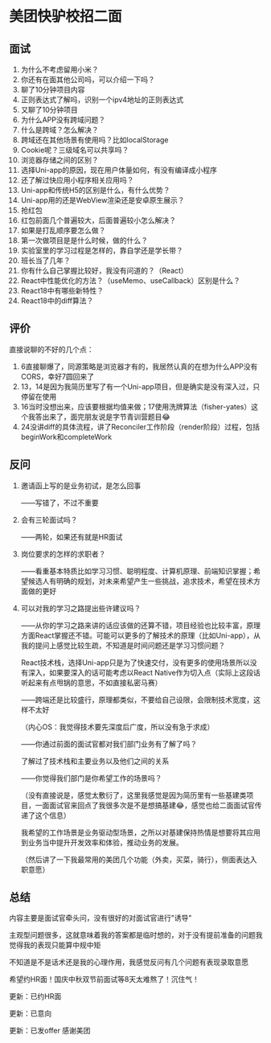 # 美团快驴校招二面

## 面试

1. 为什么不考虑留用小米？
2. 你还有在面其他公司吗，可以介绍一下吗？
3. 聊了10分钟项目内容
4. 正则表达式了解吗，识别一个ipv4地址的正则表达式
5. 又聊了10分钟项目
6. 为什么APP没有跨域问题？
7. 什么是跨域？怎么解决？
8. 跨域还在其他场景有使用吗？比如localStorage
9. Cookie呢？三级域名可以共享吗？
10. 浏览器存储之间的区别？
11. 选择Uni-app的原因，现在用户体量如何，有没有编译成小程序
12. 还了解过快应用小程序相关应用吗？
13. Uni-app和传统H5的区别是什么，有什么优势？
14. Uni-app用的还是WebView渲染还是安卓原生展示？
15. 抢红包
16. 红包前面几个普遍较大，后面普遍较小怎么解决？
17. 如果是打乱顺序要怎么做？
18. 第一次做项目是是什么时候，做的什么？
19. 实验室里的学习过程是怎样的，靠自学还是学长带？
20. 班长当了几年？
21. 你有什么自己掌握比较好，我没有问道的？（React）
22. React中性能优化的方法？（useMemo、useCallback）区别是什么？
23. React18中有哪些新特性？
24. React18中的diff算法？

## 评价

直接说聊的不好的几个点：

1. 6直接聊爆了，同源策略是浏览器才有的，我居然认真的在想为什么APP没有CORS，幸好7圆回来了
2. 13，14是因为我简历里写了有一个Uni-app项目，但是确实是没有深入过，只停留在使用
3. 16当时没想出来，应该要根据均值来做；17使用洗牌算法（fisher-yates）这个我答出来了，面完朋友说是字节青训营题目😂
4. 24没讲diff的具体流程，讲了Reconciler工作阶段（render阶段）过程，包括beginWork和completeWork

## 反问

1. 邀请函上写的是业务初试，是怎么回事

   ——写错了，不过不重要

2. 会有三轮面试吗？

   ——两轮，如果还有就是HR面试

3. 岗位要求的怎样的求职者？

   ——看重基本特质比如学习习惯、聪明程度、计算机原理、前端知识掌握；希望候选人有明确的规划，对未来希望产生一些挑战，追求技术，希望在技术方面做的更好

4. 可以对我的学习之路提出些许建议吗？

   ——从你的学习之路来讲的话应该做的还算不错，项目经验也比较丰富，原理方面React掌握还不错。可能可以更多的了解技术的原理（比如Uni-app），从我的提问上感觉比较生疏，不知道是时间问题还是学习习惯问题？

   React技术栈，选择Uni-app只是为了快速交付，没有更多的使用场景所以没有深入，如果要深入的话可能考虑以React Native作为切入点（实际上这段话听起来有点甩锅的意思，不如直接私密马赛）

   ——跨端还是比较盛行，原理都类似，不要给自己设限，会限制技术宽度，这样不太好

   （内心OS：我觉得技术要先深度后广度，所以没有急于求成）

   ——你通过前面的面试官都对我们部门业务有了解了吗？

   了解过了技术栈和主要业务以及他们之间的关系

   ——你觉得我们部门是你希望工作的场景吗？

   （没有直接说是，感觉太敷衍了，这里我感觉是因为简历里有一些基建类项目，一面面试官来回点了我很多次是不是想搞基建😂，感觉也给二面面试官传递了这个信息）

   我希望的工作场景是业务驱动型场景，之所以对基建保持热情是想要将其应用到业务当中提升开发效率和体验，推动业务的发展。

   （然后讲了一下我最常用的美团几个功能（外卖，买菜，骑行），侧面表达入职意愿）

## 总结

内容主要是面试官牵头问，没有很好的对面试官进行"诱导"

主观型问题很多，这就意味着我的答案都是临时想的，对于没有提前准备的问题我觉得我的表现只能算中规中矩

不知道是不是话术还是我的心理作用，我感觉反问有几个问题有表现录取意愿

希望约HR面！国庆中秋双节前面试等8天太难熬了！沉住气！



更新：已约HR面

更新：已意向

更新：已发offer 感谢美团
